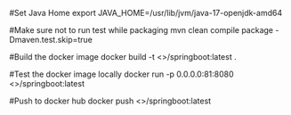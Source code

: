#Set Java Home
export JAVA_HOME=/usr/lib/jvm/java-17-openjdk-amd64

#Make sure not to run test while packaging
mvn clean compile package -Dmaven.test.skip=true

#Build the docker image
docker build -t <>/springboot:latest .

#Test the docker image locally
docker run -p 0.0.0.0:81:8080 <>/springboot:latest

#Push to docker hub
docker push <>/springboot:latest




